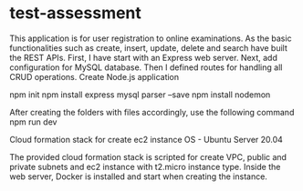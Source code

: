 # test-assessment

This application is for user registration to online examinations. As the basic functionalities such as create, insert, update, delete and search have built the REST APIs.  First, I have start with an Express web server. Next, add configuration for MySQL database. Then I defined routes for handling all CRUD operations.
Create Node.js application

npm init
npm install express mysql parser –save
npm install nodemon

After creating the folders with files accordingly, use the following command
npm run dev

Cloud formation stack for create ec2 instance
OS - Ubuntu Server 20.04 

The provided cloud formation stack is scripted for create VPC, public and private subnets and ec2 instance with t2.micro instance type. Inside the web server, Docker is installed and start when creating the instance. 
